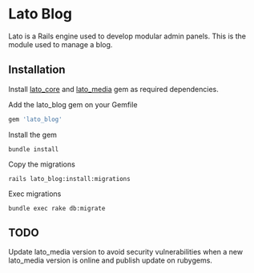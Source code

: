 # Lato Blog

Lato is a Rails engine used to develop modular admin panels. This is the module used to manage a blog.

## Installation

Install [lato_core](https://github.com/ideonetwork/lato-core) and [lato_media](https://github.com/ideonetwork/lato-media) gem as required dependencies.

Add the lato_blog gem on your Gemfile

```ruby
gem 'lato_blog'
```

Install the gem

```console
bundle install
```

Copy the migrations

```console
rails lato_blog:install:migrations
```

Exec migrations

```console
bundle exec rake db:migrate
```

## TODO

Update lato_media version to avoid security vulnerabilities when a new lato_media version is online and publish update on rubygems.

